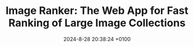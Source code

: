 ---
layout:         redirect
mathjax:        true
title:          "Image Ranker: The Web App for Fast Ranking of Large Image Collections"
description:    "Training generative image models requires a way to compare images and provide feedback on which images are better. I built a web app to do just that."
date:           2024-8-28 20:38:24 +0100
authors:         ["Quentin Wach"]
tags:           ["python", "app", "machine learning"]
image:          "images/imagerank3.png"
tag_search:     true
redirect:       "https://www.GitHub.com/QuentinWach/image-ranker"
github:         QuentinWach/image-ranker
categories:     "science-engineering"
note: 
weight: 9
---